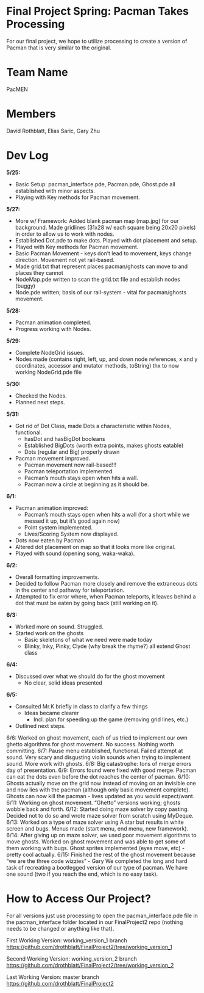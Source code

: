 # Final Project Spring: Pacman Takes Processing
For our final project, we hope to utilize processing to create a version of Pacman that is very similar to the original. 

Team Name
=======
PacMEN


Members
=======
David Rothblatt, Elias Saric, Gary Zhu


Dev Log
=======

<b>5/25: </b>
  - Basic Setup: pacman_interface.pde, Pacman.pde, Ghost.pde all established with minor aspects. 
  - Playing with Key methods for Pacman movement. 

<b>5/27:  </b>
  - More w/ Framework: Added blank pacman map (map.jpg) for our background. Made gridlines (31x28 w/ each square being 20x20       pixels) in order to allow us to work with nodes. 
  - Established Dot.pde to make dots. Played with dot placement and setup. 
  - Played with Key methods for Pacman movement. 
  - Basic Pacman Movement - keys don’t lead to movement, keys change direction. Movement not yet rail-based. 
  - Made grid.txt that represent places pacman/ghosts can move to and places they cannot
  - NodeMap.pde written to scan the grid.txt file and establish nodes (buggy)
  - Node.pde written; basis of our rail-system - vital for pacman/ghosts movement. 

<b>5/28: </b>
  - Pacman animation completed. 
  - Progress working with Nodes.

<b>5/29: </b> 
  - Complete NodeGrid issues. 
  - Nodes made (contains right, left, up, and down node references, x and y coordinates, accessor and mutator methods,           toString) thx to now working NodeGrid.pde file 

<b>5/30:</b>
  - Checked the Nodes. 
  - Planned next steps. 

<b>5/31:</b>
- Got rid of Dot Class, made Dots a characteristic within Nodes, functional. 
    - hasDot and hasBigDot booleans
    - Established BigDots (worth extra points, makes ghosts eatable)
    - Dots (regular and Big) properly drawn 
- Pacman movement improved. 
    - Pacman movement now rail-based!!! 
    - Pacman teleportation implemented. 
    - Pacman’s mouth stays open when hits a wall. 
    - Pacman now a circle at beginning as it should be. 

<b>6/1:</b>
  - Pacman animation improved:
      - Pacman’s mouth stays open when hits a wall (for a short while we messed it up, but it’s good again now)
      - Point system implemented. 
      - Lives/Scoring System now displayed. 
  - Dots now eaten by Pacman
  - Altered dot placement on map so that it looks more like original. 
  - Played with sound (opening song, waka-waka).

<b>6/2: </b>
  - Overall formatting improvements. 
  - Decided to follow Pacman more closely and remove the extraneous dots in the center and pathway for teleportation. 
  - Attempted to fix error where, when Pacman teleports, it leaves behind a dot that must be eaten by going back (still working   on it).

<b>6/3: </b>
  - Worked more on sound. Struggled. 
  - Started work on the ghosts 
      - Basic skeletons of what we need were made today
      - Blinky, Inky, Pinky, Clyde (why break the rhyme?) all extend Ghost class
  
<b>6/4: </b>
  - Discussed over what we should do for the ghost movement
    - No clear, solid ideas presented   

<b>6/5: </b>
  - Consulted Mr.K briefly in class to clarify a few things
    - Ideas became clearer 
      - Incl. plan for speeding up the game (removing grid lines, etc.)
  - Outlined next steps. 

6/6:
Worked on ghost movement, each of us tried to implement our own ghetto algorithms for ghost movement. No success. Nothing worth committing. 
6/7:
Pause menu established, functional.
Failed attempt at sound.
Very scary and disgusting violin sounds when trying to implement sound.
More work with ghosts.
6/8:
Big catastrophe: tons of merge errors day of presentation.
6/9:
Errors found were fixed with good merge.
Pacman can eat the dots even before the dot reaches the center of pacman.
6/10:
Ghosts actually move on the grid now instead of moving on an invisible one and now lies with the pacman (although only basic movement complete).
Ghosts can now kill the pacman - lives updated as you would expect/want. 
6/11:
Working on ghost movement. 
“Ghetto” versions working; ghosts wobble back and forth. 
6/12:
Started doing maze solver by copy pasting.
Decided not to do so and wrote maze solver from scratch using MyDeque.
6/13:
Worked on a type of maze solver using A star but results in white screen and bugs.
Menus made (start menu, end menu, new framework).
6/14:
After giving up on maze solver, we used poor movement algorithms to move ghosts.
Worked on ghost movement and was able to get some of them working with bugs.
Ghost sprites implemented (eyes move, etc) - pretty cool actually. 
6/15:
Finished the rest of the ghost movement because “we are the three code wizzies” - Gary
We completed the long and hard task of recreating a bootlegged version of our type of pacman.
We have one sound (two if you reach the end, which is no easy task).

How to Access Our Project?
=========
For all versions just use processing to open the pacman_interface.pde file in the pacman_interface folder located in our FinalProject2 repo (nothing needs to be changed or anything like that). 

First Working Version:
working_version_1 branch 
https://github.com/drothblatt/FinalProject2/tree/working_version_1

Second Working Version:
working_version_2 branch
https://github.com/drothblatt/FinalProject2/tree/working_version_2

Last Working Version:
master branch
https://github.com/drothblatt/FinalProject2


